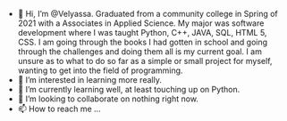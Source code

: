 - 👋 Hi, I’m @Velyassa. Graduated from a community college in Spring of 2021 with a Associates in Applied Science.
My major was software development where I was taught Python, C++, JAVA, SQL, HTML 5, CSS. I am going through the 
books I had gotten in school and going through the challenges and doing them all is my current goal. I am unsure
as to what to do so far as a simple or small project for myself, wanting to get into the field of programming.
- 👀 I’m interested in learning more really.
- 🌱 I’m currently learning well, at least touching up on Python.
- 💞️ I’m looking to collaborate on nothing right now.
- 📫 How to reach me ...

<!---
Velyassa/Velyassa is a ✨ special ✨ repository because its `README.md` (this file) appears on your GitHub profile.
You can click the Preview link to take a look at your changes.
--->
